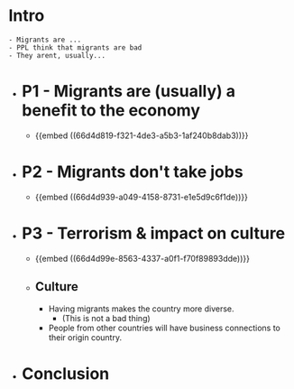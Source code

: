 # Intro
	- Migrants are ...
	- PPL think that migrants are bad
	- They arent, usually...
- # P1 - Migrants are (usually) a benefit to the economy
	- {{embed ((66d4d819-f321-4de3-a5b3-1af240b8dab3))}}
- # P2 - Migrants don't take jobs
	- {{embed ((66d4d939-a049-4158-8731-e1e5d9c6f1de))}}
- # P3 - Terrorism & impact on culture
	- {{embed ((66d4d99e-8563-4337-a0f1-f70f89893dde))}}
	- ## Culture
		- Having migrants makes the country more diverse.
			- (This is not a bad thing)
		- People from other countries will have business connections to their origin country.
- # Conclusion